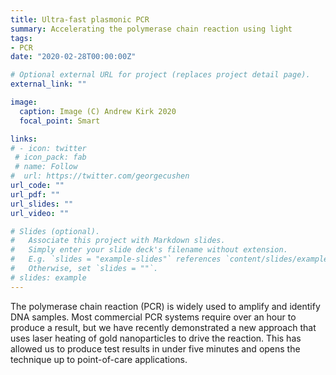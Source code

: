 ```yaml
---
title: Ultra-fast plasmonic PCR
summary: Accelerating the polymerase chain reaction using light
tags:
- PCR
date: "2020-02-28T00:00:00Z"

# Optional external URL for project (replaces project detail page).
external_link: ""

image:
  caption: Image (C) Andrew Kirk 2020
  focal_point: Smart

links:
# - icon: twitter
 # icon_pack: fab
 # name: Follow
#  url: https://twitter.com/georgecushen
url_code: ""
url_pdf: ""
url_slides: ""
url_video: ""

# Slides (optional).
#   Associate this project with Markdown slides.
#   Simply enter your slide deck's filename without extension.
#   E.g. `slides = "example-slides"` references `content/slides/example-slides.md`.
#   Otherwise, set `slides = ""`.
# slides: example
---
```


 The polymerase chain reaction (PCR) is widely used to amplify and identify DNA samples. Most commercial PCR systems require over an hour to produce a result, but we have recently demonstrated a new approach that uses laser heating of gold nanoparticles to drive the reaction. This has allowed us to produce test results in under five minutes and opens the technique up to point-of-care applications.

